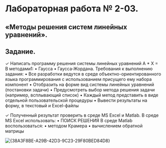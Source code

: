 # Лабораторная работа № 2-03.
## «Методы решения систем линейных уравнений».

## Задание.
✓ Написать программу решения системы линейных уравнений A * X = B методами1:
• Гаусса
• Гаусса-Жордана.
Требования к выполнению задания:
• Все разработки ведутся в среде объектно-ориентированного языка
программирования с использованием присущего ему набора компонент
• Отобразить на форме вид системы линейных уравнений (постановки задачи)
• Предусмотреть выбор метода решения задачи (например, всплывающий список)
• Каждый метод представить в виде отдельной пользовательской процедуры
• Вывести результаты на форму, в текстовый и Excel-файлы

✓ Полученный результат проверить в среде MS Excel и Matlab.
В среде MS Excel использовать:
• ПОИСК РЕШЕНИЯ
В среде Matlab воспользоваться:
• методом Крамера
• вычислением обратной матрицы

![{38A3F8BE-A29B-42D3-9C23-29F80BED84D8}](https://github.com/user-attachments/assets/8d9c3011-50d5-4577-9392-01132a08d981)
